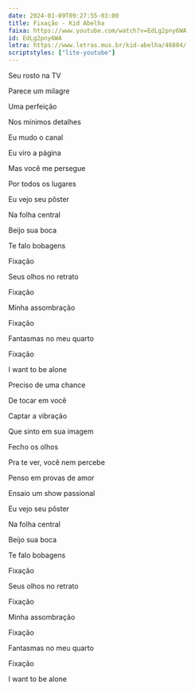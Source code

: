 ```yaml
---
date: 2024-01-09T09:27:55-03:00
title: Fixação - Kid Abelha
faixa: https://www.youtube.com/watch?v=EdLg2pny6WA
id: EdLg2pny6WA
letra: https://www.letras.mus.br/kid-abelha/46804/
scriptstyles: ["lite-youtube"]
---
```


Seu rosto na TV

Parece um milagre

Uma perfeição

Nos mínimos detalhes

Eu mudo o canal

Eu viro a página

Mas você me persegue

Por todos os lugares

Eu vejo seu pôster

Na folha central

Beijo sua boca

Te falo bobagens

Fixação

Seus olhos no retrato

Fixação

Minha assombração

Fixação

Fantasmas no meu quarto

Fixação

I want to be alone

Preciso de uma chance

De tocar em você

Captar a vibração

Que sinto em sua imagem

Fecho os olhos

Pra te ver, você nem percebe

Penso em provas de amor

Ensaio um show passional

Eu vejo seu pôster

Na folha central

Beijo sua boca

Te falo bobagens

Fixação

Seus olhos no retrato

Fixação

Minha assombração

Fixação

Fantasmas no meu quarto

Fixação

I want to be alone
